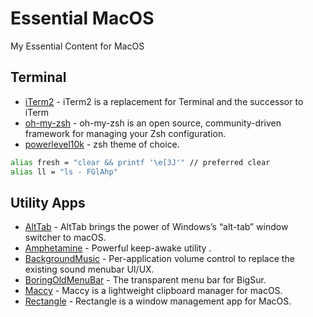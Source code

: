 # Essential MacOS
My Essential Content for MacOS

## Terminal
* [iTerm2](https://iterm2.com/) - iTerm2 is a replacement for Terminal and the successor to iTerm
* [oh-my-zsh](https://ohmyz.sh/) - oh-my-zsh is an open source, community-driven framework for managing your Zsh configuration.
* [powerlevel10k](https://github.com/romkatv/powerlevel10k) - zsh theme of choice.

```sh
alias fresh = "clear && printf '\e[3J'" // preferred clear
alias ll = "ls - FGlAhp"
```

## Utility Apps
* [AltTab](https://github.com/lwouis/alt-tab-macos) - AltTab brings the power of Windows’s “alt-tab” window switcher to macOS.
* [Amphetamine](https://apps.apple.com/us/app/amphetamine/id937984704?mt=12) - Powerful keep-awake utility .
* [BackgroundMusic](https://github.com/kyleneideck/BackgroundMusic) - Per-application volume control to replace the existing sound menubar UI/UX.
* [BoringOldMenuBar](https://www.publicspace.net/BoringOldMenuBar/) - The transparent menu bar for BigSur.
* [Maccy](https://github.com/p0deje/Maccy) - Maccy is a lightweight clipboard manager for macOS.
* [Rectangle](https://github.com/rxhanson/Rectangle) - Rectangle is a window management app for MacOS.
